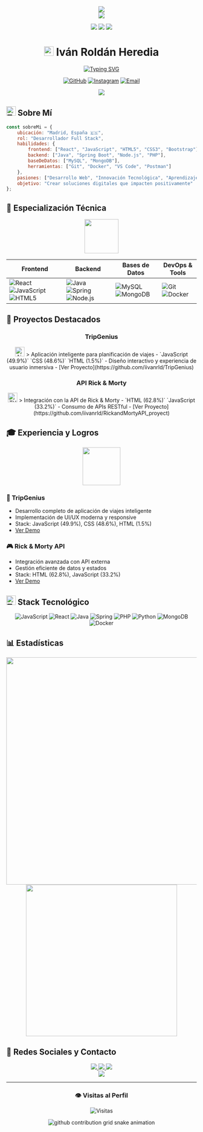 <div align="center">
  <img src="https://capsule-render.vercel.app/api?type=waving&color=gradient&height=120&section=header"/>
</div>

<div align="center">
  <img src="https://readme-typing-svg.herokuapp.com/?font=Fira+Code&size=32&pause=1000&color=37BCF6&center=true&vCenter=true&width=900&lines=Iván+Roldán+%7C+Desarrollador+Full+Stack;JavaScript%2C+Java%2C+PHP%2C+Python%2C+React+y+más;Transformando+ideas+en+soluciones+digitales+💻" />
</div>

<p align="center">
  <img src="https://img.shields.io/badge/Perfil-Activo-success?style=for-the-badge" />
  <img src="https://img.shields.io/badge/Código_Escrito-∞_líneas-blue?style=for-the-badge" />
  <img src="https://img.shields.io/badge/Proyectos_Completados-Múltiples-orange?style=for-the-badge" />
</p>

<div align="center">
  
# <img src="https://raw.githubusercontent.com/Tarikul-Islam-Anik/Animated-Fluent-Emojis/master/Emojis/Objects/Laptop.png" alt="Laptop" width="25" height="25" /> Iván Roldán Heredia

[<img src="https://readme-typing-svg.demolab.com?font=Fira+Code&weight=600&size=28&duration=3000&pause=1000&color=79C5F7&center=true&vCenter=true&multiline=true&repeat=true&width=600&height=100&lines=Desarrollador+Full+Stack;Construyendo+el+Futuro+Digital" alt="Typing SVG" />](https://git.io/typing-svg)

[![GitHub](https://img.shields.io/badge/GitHub-iivanrld-181717?style=for-the-badge&logo=github&logoColor=white)](https://github.com/iivanrld)
[![Instagram](https://img.shields.io/badge/Instagram-iivan__rld-E4405F?style=for-the-badge&logo=instagram&logoColor=white&animated=true)](https://instagram.com/iivan_rld)
[![Email](https://img.shields.io/badge/Email-ivanrld.02%40gmail.com-4285F4?style=for-the-badge&logo=gmail&logoColor=white)](mailto:ivanrld.02@gmail.com)

<img src="https://github-stats-alpha.vercel.app/api?username=iivanrld&cc=22272e&tc=37BCF6&ic=fff&bc=0000">

</div>

## <img src="https://raw.githubusercontent.com/Tarikul-Islam-Anik/Animated-Fluent-Emojis/master/Emojis/People/Technologist.png" alt="Technologist" width="25" height="25" /> Sobre Mí

```javascript
const sobreMi = {
    ubicación: "Madrid, España 🇪🇸",
    rol: "Desarrollador Full Stack",
    habilidades: {
        frontend: ["React", "JavaScript", "HTML5", "CSS3", "Bootstrap"],
        backend: ["Java", "Spring Boot", "Node.js", "PHP"],
        baseDeDatos: ["MySQL", "MongoDB"],
        herramientas: ["Git", "Docker", "VS Code", "Postman"]
    },
    pasiones: ["Desarrollo Web", "Innovación Tecnológica", "Aprendizaje Continuo"],
    objetivo: "Crear soluciones digitales que impacten positivamente"
};
```

## 🎯 Especialización Técnica

<div align="center">
  <img src="https://media.giphy.com/media/QssGEmpkyEOhBCb7e1/giphy.gif" width="90px" />
</div>

<div align="center">

| Frontend | Backend | Bases de Datos | DevOps & Tools |
|----------|---------|----------------|----------------|
| ![React](https://img.shields.io/badge/React-61DAFB?style=for-the-badge&logo=react&logoColor=black) ![JavaScript](https://img.shields.io/badge/JavaScript-F7DF1E?style=for-the-badge&logo=javascript&logoColor=black) ![HTML5](https://img.shields.io/badge/HTML5-E34F26?style=for-the-badge&logo=html5&logoColor=white) | ![Java](https://img.shields.io/badge/Java-ED8B00?style=for-the-badge&logo=openjdk&logoColor=white) ![Spring](https://img.shields.io/badge/Spring-6DB33F?style=for-the-badge&logo=spring&logoColor=white) ![Node.js](https://img.shields.io/badge/Node.js-339933?style=for-the-badge&logo=nodedotjs&logoColor=white) | ![MySQL](https://img.shields.io/badge/MySQL-4479A1?style=for-the-badge&logo=mysql&logoColor=white) ![MongoDB](https://img.shields.io/badge/MongoDB-47A248?style=for-the-badge&logo=mongodb&logoColor=white) | ![Git](https://img.shields.io/badge/Git-F05032?style=for-the-badge&logo=git&logoColor=white) ![Docker](https://img.shields.io/badge/Docker-2496ED?style=for-the-badge&logo=docker&logoColor=white) |

</div>

## 🚀 Proyectos Destacados

<div align="center">

### TripGenius
<img src="https://raw.githubusercontent.com/Tarikul-Islam-Anik/Animated-Fluent-Emojis/master/Emojis/Travel%20and%20places/Airplane.png" alt="Airplane" width="25" height="25" />
> Aplicación inteligente para planificación de viajes
- `JavaScript (49.9%)` `CSS (48.6%)` `HTML (1.5%)`
- Diseño interactivo y experiencia de usuario inmersiva
- [Ver Proyecto](https://github.com/iivanrld/TripGenius)

### API Rick & Morty
<img src="https://raw.githubusercontent.com/Tarikul-Islam-Anik/Animated-Fluent-Emojis/master/Emojis/Objects/Television.png" alt="TV" width="25" height="25" />
> Integración con la API de Rick & Morty
- `HTML (62.8%)` `JavaScript (33.2%)`
- Consumo de APIs RESTful
- [Ver Proyecto](https://github.com/iivanrld/RickandMortyAPI_proyect)

</div>

## 🎓 Experiencia y Logros

<div align="center">
  <img src="https://media.giphy.com/media/WUlplcMpOCEmTGBtBW/giphy.gif" width="100">
</div>

### 🌟 TripGenius
- Desarrollo completo de aplicación de viajes inteligente
- Implementación de UI/UX moderna y responsive
- Stack: JavaScript (49.9%), CSS (48.6%), HTML (1.5%)
- [Ver Demo](https://github.com/iivanrld/TripGenius)

### 🎮 Rick & Morty API
- Integración avanzada con API externa
- Gestión eficiente de datos y estados
- Stack: HTML (62.8%), JavaScript (33.2%)
- [Ver Demo](https://github.com/iivanrld/RickandMortyAPI_proyect)

## <img src="https://raw.githubusercontent.com/Tarikul-Islam-Anik/Animated-Fluent-Emojis/master/Emojis/Objects/Hammer%20and%20Wrench.png" alt="Tools" width="25" height="25" /> Stack Tecnológico

<div align="center">

![JavaScript](https://img.shields.io/badge/JavaScript-F7DF1E?style=for-the-badge&logo=javascript&logoColor=black)
![React](https://img.shields.io/badge/React-61DAFB?style=for-the-badge&logo=react&logoColor=black)
![Java](https://img.shields.io/badge/Java-ED8B00?style=for-the-badge&logo=openjdk&logoColor=white)
![Spring](https://img.shields.io/badge/Spring-6DB33F?style=for-the-badge&logo=spring&logoColor=white)
![PHP](https://img.shields.io/badge/PHP-777BB4?style=for-the-badge&logo=php&logoColor=white)
![Python](https://img.shields.io/badge/Python-3776AB?style=for-the-badge&logo=python&logoColor=white)
![MongoDB](https://img.shields.io/badge/MongoDB-47A248?style=for-the-badge&logo=mongodb&logoColor=white)
![Docker](https://img.shields.io/badge/Docker-2496ED?style=for-the-badge&logo=docker&logoColor=white)

</div>

## 📊 Estadísticas

<div align="center">
  <img src="https://github-readme-streak-stats.herokuapp.com/?user=iivanrld&theme=tokyonight&hide_border=true" width="600">
  <img src="https://github-readme-stats.vercel.app/api/top-langs/?username=iivanrld&layout=compact&theme=tokyonight&hide_border=true" width="400">
</div>

## 📱 Redes Sociales y Contacto

<div align="center">
  <a href="https://instagram.com/iivan_rld">
    <img src="https://img.shields.io/badge/Instagram-E4405F?style=for-the-badge&logo=instagram&logoColor=white" />
  </a>
  <a href="mailto:ivanrld.02@gmail.com">
    <img src="https://img.shields.io/badge/Email-D14836?style=for-the-badge&logo=gmail&logoColor=white" />
  </a>
  <a href="https://github.com/iivanrld">
    <img src="https://img.shields.io/badge/GitHub-100000?style=for-the-badge&logo=github&logoColor=white" />
  </a>
</div>

<div align="center">
  <img src="https://capsule-render.vercel.app/api?type=waving&color=gradient&height=100&section=footer"/>
</div>

---

<div align="center">
  
### 👁️ Visitas al Perfil
  
![Visitas](https://komarev.com/ghpvc/?username=iivanrld&color=37BCF6&style=for-the-badge)

<picture>
  <source media="(prefers-color-scheme: dark)" srcset="https://raw.githubusercontent.com/iivanrld/iivanrld/output/github-contribution-grid-snake-dark.svg">
  <source media="(prefers-color-scheme: light)" srcset="https://raw.githubusercontent.com/iivanrld/iivanrld/output/github-contribution-grid-snake.svg">
  <img alt="github contribution grid snake animation" src="https://raw.githubusercontent.com/iivanrld/iivanrld/output/github-contribution-grid-snake.svg">
</picture>

</div>
